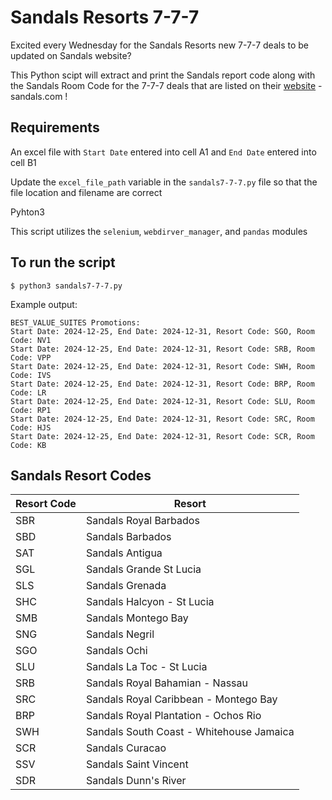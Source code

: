# Sandals Resorts 7-7-7

Excited every Wednesday for the Sandals Resorts new 7-7-7 deals to be updated on Sandals website?

This Python scipt will extract and print the Sandals report code along with the Sandals Room Code for the 7-7-7 deals that are listed on their [website](https://www.sandals.com/specials/?scroll=best-value-suites) - sandals.com !

## Requirements

An excel file with `Start Date` entered into cell A1 and `End Date` entered into cell B1

Update the `excel_file_path` variable in the `sandals7-7-7.py` file so that the file location and filename are correct

Pyhton3

This script utilizes the `selenium`, `webdirver_manager`, and `pandas` modules

## To run the script

```
$ python3 sandals7-7-7.py
```
Example output:

```
BEST_VALUE_SUITES Promotions:
Start Date: 2024-12-25, End Date: 2024-12-31, Resort Code: SGO, Room Code: NV1
Start Date: 2024-12-25, End Date: 2024-12-31, Resort Code: SRB, Room Code: VPP
Start Date: 2024-12-25, End Date: 2024-12-31, Resort Code: SWH, Room Code: IVS
Start Date: 2024-12-25, End Date: 2024-12-31, Resort Code: BRP, Room Code: LR
Start Date: 2024-12-25, End Date: 2024-12-31, Resort Code: SLU, Room Code: RP1
Start Date: 2024-12-25, End Date: 2024-12-31, Resort Code: SRC, Room Code: HJS
Start Date: 2024-12-25, End Date: 2024-12-31, Resort Code: SCR, Room Code: KB
```

## Sandals Resort Codes

| Resort Code   | Resort |
| ------------- | ------ |
|SBR            | Sandals Royal Barbados |
|SBD            | Sandals Barbados |
|SAT            | Sandals Antigua |
|SGL            | Sandals Grande St Lucia |
|SLS            | Sandals Grenada |
|SHC            | Sandals Halcyon - St Lucia |
|SMB            | Sandals Montego Bay |
|SNG            | Sandals Negril |
|SGO            | Sandals Ochi |
|SLU            | Sandals La Toc - St Lucia |
|SRB            | Sandals Royal Bahamian - Nassau |
|SRC            | Sandals Royal Caribbean - Montego Bay |
|BRP            | Sandals Royal Plantation - Ochos Rio |
|SWH            | Sandals South Coast - Whitehouse Jamaica |
|SCR            | Sandals Curacao |
|SSV            | Sandals Saint Vincent |
|SDR            | Sandals Dunn's River |